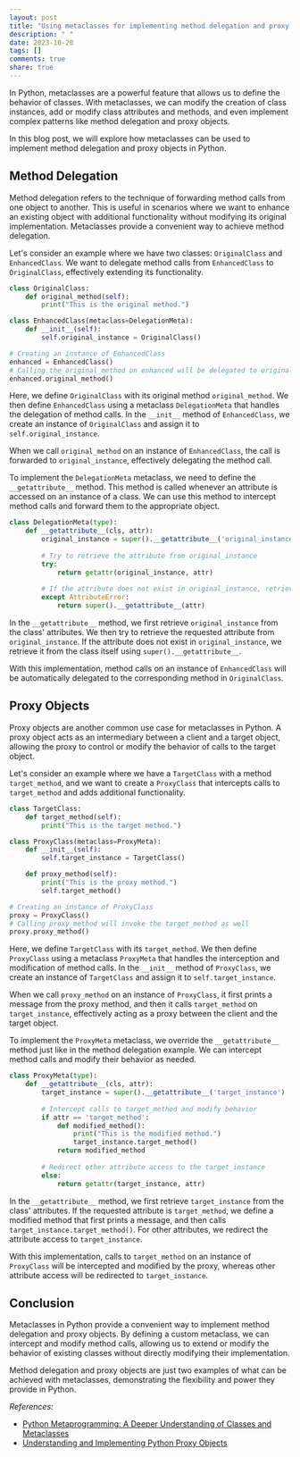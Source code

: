```yaml
---
layout: post
title: "Using metaclasses for implementing method delegation and proxy objects in Python"
description: " "
date: 2023-10-20
tags: []
comments: true
share: true
---
```


In Python, metaclasses are a powerful feature that allows us to define the behavior of classes. With metaclasses, we can modify the creation of class instances, add or modify class attributes and methods, and even implement complex patterns like method delegation and proxy objects.

In this blog post, we will explore how metaclasses can be used to implement method delegation and proxy objects in Python.

## Method Delegation

Method delegation refers to the technique of forwarding method calls from one object to another. This is useful in scenarios where we want to enhance an existing object with additional functionality without modifying its original implementation. Metaclasses provide a convenient way to achieve method delegation.

Let's consider an example where we have two classes: `OriginalClass` and `EnhancedClass`. We want to delegate method calls from `EnhancedClass` to `OriginalClass`, effectively extending its functionality.

```python
class OriginalClass:
    def original_method(self):
        print("This is the original method.")

class EnhancedClass(metaclass=DelegationMeta):
    def __init__(self):
        self.original_instance = OriginalClass()

# Creating an instance of EnhancedClass
enhanced = EnhancedClass()
# Calling the original_method on enhanced will be delegated to original_instance
enhanced.original_method()
```

Here, we define `OriginalClass` with its original method `original_method`. We then define `EnhancedClass` using a metaclass `DelegationMeta` that handles the delegation of method calls. In the `__init__` method of `EnhancedClass`, we create an instance of `OriginalClass` and assign it to `self.original_instance`. 

When we call `original_method` on an instance of `EnhancedClass`, the call is forwarded to `original_instance`, effectively delegating the method call.

To implement the `DelegationMeta` metaclass, we need to define the `__getattribute__` method. This method is called whenever an attribute is accessed on an instance of a class. We can use this method to intercept method calls and forward them to the appropriate object.

```python
class DelegationMeta(type):
    def __getattribute__(cls, attr):
        original_instance = super().__getattribute__('original_instance')
        
        # Try to retrieve the attribute from original_instance
        try:
            return getattr(original_instance, attr)
        
        # If the attribute does not exist in original_instance, retrieve it from the class itself
        except AttributeError:
            return super().__getattribute__(attr)
```

In the `__getattribute__` method, we first retrieve `original_instance` from the class' attributes. We then try to retrieve the requested attribute from `original_instance`. If the attribute does not exist in `original_instance`, we retrieve it from the class itself using `super().__getattribute__`.

With this implementation, method calls on an instance of `EnhancedClass` will be automatically delegated to the corresponding method in `OriginalClass`.

## Proxy Objects

Proxy objects are another common use case for metaclasses in Python. A proxy object acts as an intermediary between a client and a target object, allowing the proxy to control or modify the behavior of calls to the target object.

Let's consider an example where we have a `TargetClass` with a method `target_method`, and we want to create a `ProxyClass` that intercepts calls to `target_method` and adds additional functionality.

```python
class TargetClass:
    def target_method(self):
        print("This is the target method.")

class ProxyClass(metaclass=ProxyMeta):
    def __init__(self):
        self.target_instance = TargetClass()

    def proxy_method(self):
        print("This is the proxy method.")
        self.target_method()

# Creating an instance of ProxyClass
proxy = ProxyClass()
# Calling proxy_method will invoke the target_method as well
proxy.proxy_method()
```

Here, we define `TargetClass` with its `target_method`. We then define `ProxyClass` using a metaclass `ProxyMeta` that handles the interception and modification of method calls. In the `__init__` method of `ProxyClass`, we create an instance of `TargetClass` and assign it to `self.target_instance`. 

When we call `proxy_method` on an instance of `ProxyClass`, it first prints a message from the proxy method, and then it calls `target_method` on `target_instance`, effectively acting as a proxy between the client and the target object.

To implement the `ProxyMeta` metaclass, we override the `__getattribute__` method just like in the method delegation example. We can intercept method calls and modify their behavior as needed.

```python
class ProxyMeta(type):
    def __getattribute__(cls, attr):
        target_instance = super().__getattribute__('target_instance')
        
        # Intercept calls to target_method and modify behavior
        if attr == 'target_method':
            def modified_method():
                print("This is the modified method.")
                target_instance.target_method()
            return modified_method
        
        # Redirect other attribute access to the target_instance
        else:
            return getattr(target_instance, attr)
```

In the `__getattribute__` method, we first retrieve `target_instance` from the class' attributes. If the requested attribute is `target_method`, we define a modified method that first prints a message, and then calls `target_instance.target_method()`. For other attributes, we redirect the attribute access to `target_instance`.

With this implementation, calls to `target_method` on an instance of `ProxyClass` will be intercepted and modified by the proxy, whereas other attribute access will be redirected to `target_instance`.

## Conclusion

Metaclasses in Python provide a convenient way to implement method delegation and proxy objects. By defining a custom metaclass, we can intercept and modify method calls, allowing us to extend or modify the behavior of existing classes without directly modifying their implementation.

Method delegation and proxy objects are just two examples of what can be achieved with metaclasses, demonstrating the flexibility and power they provide in Python.

*References:*
- [Python Metaprogramming: A Deeper Understanding of Classes and Metaclasses](https://realpython.com/python-metaclasses/)
- [Understanding and Implementing Python Proxy Objects](https://stackabuse.com/understanding-and-implementing-python-proxy-objects/)